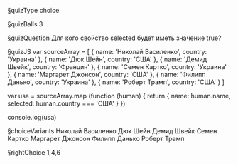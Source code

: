 §quizType
choice

§quizBalls
3

§quizQuestion
Для кого свойство selected будет иметь значение true?



§quizJS
var sourceArray = [
  { name: 'Николай Василенко',  country:  'Украина' },
  { name: 'Дюк Шейн', country: 'США' },
  { name: 'Демид Швейк', country: 'Франция' },
  { name: 'Семен Картко', country: 'Украина' },
  { name: 'Маргарет Джонсон', country: 'США' },
  { name: 'Филипп Данько',  country: 'Украина' },
  { name: 'Роберт Трамп',  country: 'США' }
]

var usa = sourceArray.map (function (human) {
  return {
    name: human.name,
    selected: human.country === 'США'
  }
})

console.log(usa)



§choiceVariants
Николай Василенко
Дюк Шейн
Демид Швейк
Семен Картко
Маргарет Джонсон
Филипп Данько
Роберт Трамп


§rightChoice
1,4,6
